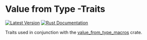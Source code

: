 Value from Type -Traits
===============================

[![Latest Version](https://img.shields.io/crates/v/value_from_type_traits.svg)](https://crates.io/crates/value_from_type_traits)
[![Rust Documentation](https://docs.rs/value_from_type_traits/badge.svg)](https://docs.rs/value_from_type_traits)

Traits used in conjunction with the [value_from_type_macros](https://crates.io/crates/value_from_type_macros) crate.
